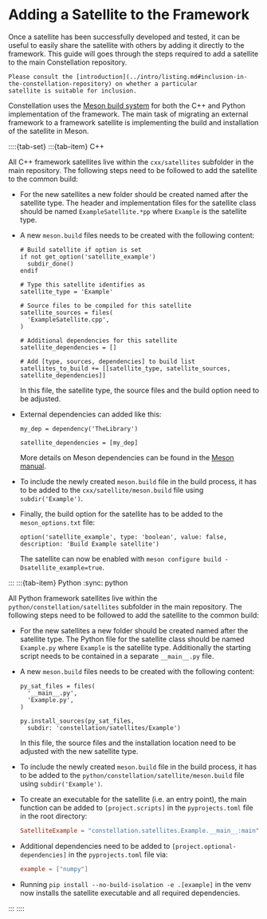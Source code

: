 # Adding a Satellite to the Framework

Once a satellite has been successfully developed and tested, it can be useful to easily share the satellite with others by
adding it directly to the framework. This guide will goes through the steps required to add a satellite to the main
Constellation repository.

```{seealso}
Please consult the [introduction](../intro/listing.md#inclusion-in-the-constellation-repository) on whether a particular
satellite is suitable for inclusion.
```

Constellation uses the [Meson build system](https://mesonbuild.com/) for both the C++ and Python implementation of the
framework. The main task of migrating an external framework to a framework satellite is implementing the build and
installation of the satellite in Meson.

::::{tab-set}
:::{tab-item} C++

All C++ framework satellites live within the `cxx/satellites` subfolder in the main repository.
The following steps need to be followed to add the satellite to the common build:

* For the new satellites a new folder should be created named after the satellite type. The header and implementation files
  for the satellite class should be named `ExampleSatellite.*pp` where `Example` is the satellite type.

* A new `meson.build` files needs to be created with the following content:

  ```meson
  # Build satellite if option is set
  if not get_option('satellite_example')
    subdir_done()
  endif

  # Type this satellite identifies as
  satellite_type = 'Example'

  # Source files to be compiled for this satellite
  satellite_sources = files(
    'ExampleSatellite.cpp',
  )

  # Additional dependencies for this satellite
  satellite_dependencies = []

  # Add [type, sources, dependencies] to build list
  satellites_to_build += [[satellite_type, satellite_sources, satellite_dependencies]]
  ```

  In this file, the satellite type, the source files and the build option need to be adjusted.

* External dependencies can added like this:

  ```meson
  my_dep = dependency('TheLibrary')

  satellite_dependencies = [my_dep]
  ```

  More details on Meson dependencies can be found in the [Meson manual](https://mesonbuild.com/Dependencies.html).

* To include the newly created `meson.build` file in the build process, it has to be added to the `cxx/satellite/meson.build`
  file using `subdir('Example')`.

* Finally, the build option for the satellite has to be added to the `meson_options.txt` file:

  ```meson
  option('satellite_example', type: 'boolean', value: false, description: 'Build Example satellite')
  ```

  The satellite can now be enabled with `meson configure build -Dsatellite_example=true`.

:::
:::{tab-item} Python
:sync: python

All Python framework satellites live within the `python/constellation/satellites` subfolder in the main repository.
The following steps need to be followed to add the satellite to the common build:

* For the new satellites a new folder should be created named after the satellite type. The Python file for the satellite
  class should be named `Example.py` where `Example` is the satellite type. Additionally the starting script needs to be
  contained in a separate `__main__.py` file.

* A new `meson.build` files needs to be created with the following content:

  ```meson
  py_sat_files = files(
    '__main__.py',
    'Example.py',
  )

  py.install_sources(py_sat_files,
    subdir: 'constellation/satellites/Example')
  ```

  In this file, the source files and the installation location need to be adjusted with the new satellite type.

* To include the newly created `meson.build` file in the build process, it has to be added to the
  `python/constellation/satellite/meson.build` file using `subdir('Example')`.

* To create an executable for the satellite (i.e. an entry point), the main function can be added to `[project.scripts]` in
  the `pyprojects.toml` file in the root directory:

  ```TOML
  SatelliteExample = "constellation.satellites.Example.__main__:main"
  ```

* Additional dependencies need to be added to `[project.optional-dependencies]` in the `pyprojects.toml` file via:

  ```TOML
  example = ["numpy"]
  ```

* Running `pip install --no-build-isolation -e .[example]` in the venv now installs the satellite executable and all required
  dependencies.

:::
::::
